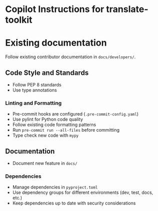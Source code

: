 # Copilot Instructions for translate-toolkit

# Existing documentation

Follow existing contributor documentation in `docs/developers/`.

## Code Style and Standards

- Follow PEP 8 standards
- Use type annotations

### Linting and Formatting

- Pre-commit hooks are configured (`.pre-commit-config.yaml`)
- Use pylint for Python code quality
- Follow existing code formatting patterns
- Run `pre-commit run --all-files` before committing
- Type check new code with `mypy`

## Documentation

- Document new feature in `docs/`

### Dependencies

- Manage dependencies in `pyproject.toml`
- Use dependency groups for different environments (dev, test, docs, etc.)
- Keep dependencies up to date with security considerations
